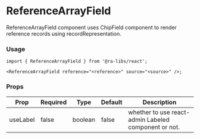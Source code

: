 # ReferenceArrayField

ReferenceArrayField component uses ChipField component to render reference records using recordRepresentation.

### Usage

```tsx
import { ReferenceArrayField } from '@ra-libs/react';

<ReferenceArrayField reference="<reference>" source="<source>" />;
```

### Props

| Prop     | Required | Type    | Default | Description                                          |
| -------- | -------- | ------- | ------- | ---------------------------------------------------- |
| useLabel | false    | boolean | false   | whether to use react-admin Labeled component or not. |
